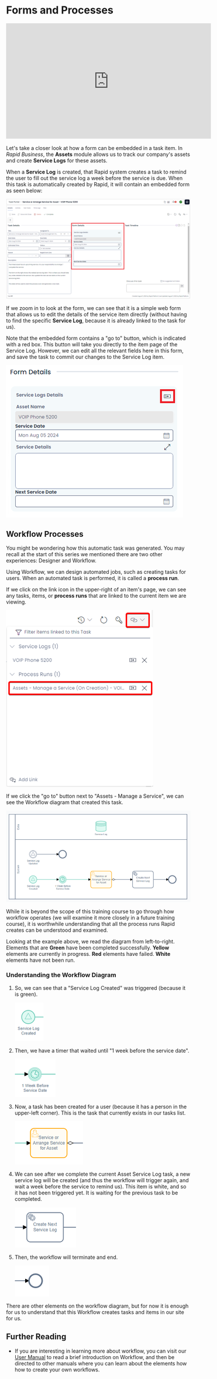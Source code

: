 # Forms and Processes

<iframe width="560" height="315" src="https://www.youtube.com/embed/T8iFlrw80ig?si=oPFTQaDFaEROzLYC" title="YouTube video player" frameborder="0" allow="accelerometer; autoplay; clipboard-write; encrypted-media; gyroscope; picture-in-picture; web-share" referrerpolicy="strict-origin-when-cross-origin" allowfullscreen></iframe>

Let's take a closer look at how a form can be embedded in a task item. In *Rapid Business*, the **Assets** module allows us to track our company's assets and create **Service Logs** for these assets.

When a **Service Log** is created, that Rapid system creates a task to remind the user to fill out the service log a week before the service is due. When this task is automatically created by Rapid, it will contain an embedded form as seen below:

![A full page example of the Service Log task that is created in Rapid standard. The screenshot is annotated with a red box to highlight the location of the embedded form.](<task all.png>)

If we zoom in to look at the form, we can see that it is a simple web form that allows us to edit the details of the service item directly (without having to find the specific **Service Log**, because it is already linked to the task for us).

Note that the embedded form contains a "go to" button, which is indicated with a red box. This button will take you directly to the item page of the Service Log. However, we can edit all the relevant fields here in this form, and save the task to commit our changes to the Service Log item.

![An embedded form. This is simply a zoomed-in image taken from the previous screenshot. The title reads: "Form Details". It contains a subtitle that reads "Service Logs Details" and a "goto" button on the right. There "Asset Name" is a field that cannot be edited, because it is a greyed-out subquery. Below this field are the "Service Date", "Service Details" and "Next Service Date" fields which can be edited.](<task embedded.png>)

## Workflow Processes

You might be wondering how this automatic task was generated. You may recall at the start of this series we mentioned there are two other experiences: Designer and Workflow.

Using Workflow, we can design automated jobs, such as creating tasks for users. When an automated task is performed, it is called a **process run**.

If we click on the link icon in the upper-right of an item's page, we can see any tasks, items, or **process runs** that are linked to the current item we are viewing.

![A screenshot of the linked items submenu. The screenshot is annotated with a red box to highlight the location of the linked items button, and then process run that was used to create the task, titled: "Assets - Manage a Service (on Creation)"](<task linked items.png>)

If we click the "go to" button next to "Assets - Manage a Service", we can see the Workflow diagram that created this task.

![A screenshot of the workflow diagram that created the Assets - Manage a Service task. The elements and what they do are explained in detail below.](<workflow diagram.png>)

While it is beyond the scope of this training course to go through how workflow operates (we will examine it more closely in a future training course), it is worthwhile understanding that all the process runs Rapid creates can be understood and examined.

Looking at the example above, we read the diagram from left-to-right. Elements that are **Green** have been completed successfully. **Yellow** elements are currently in progress. **Red** elements have failed. **White** elements have not been run.

### Understanding the Workflow Diagram

1. So, we can see that a "Service Log Created" was triggered (because it is green).

    ![An element that is coloured green. It is a circle with a triangle inside it - a signal start event. Underneath it is the title "Service Log Created". An arrow protrudes out of the element and goes off-screen to the right.](<workflow start.png>)

2. Then, we have a timer that waited until "1 week before the service date". 

    ![An element that is coloured green. It is several concentric circles, with a clock in the centre. Underneath it is the title "1 Week Before Service Date". The arrow from the previous element is pointing to this element, and a new arrow points from this element off-screen to the right. This chain or flow of arrows continues for all the following images.](<workflow timer.png>)

3. Now, a task has been created for a user (because it has a person in the upper-left corner). This is the task that currently exists in our tasks list.

    ![An element that is coloured yellow. It is a rounded rectangle and has an icon of a man in the upper left of the rectangle. The text inside the rectangle reads: "Service or Arrange Service for Asset".](<workflow task 1.png>)
 
4. We can see after we complete the current Asset Service Log task, a new service log will be created (and thus the workflow will trigger again, and wait a week before the service to remind us). This item is white, and so it has not been triggered yet. It is waiting for the previous task to be completed.

    ![An element that is white. It is a rounded rectangle and has an icon of two cogs in the upper left corner. The text inside the rectangle reads: "Create Next Service Log".](<workflow task 2.png>)

5. Then, the workflow will terminate and end.

    ![An element that is coloured white. It is a circle with a thick outline. Unlike the previous images, there is no arrow leading away from this element. Instead, this is where the diagram terminates.](<workflow end.png>)

There are other elements on the workflow diagram, but for now it is enough for us to understand that this Workflow creates tasks and items in our site for us.

## Further Reading

- If you are interesting in learning more about workflow, you can visit our [User Manual](</docs/Rapid/User%20Manual/Workflow/>) to read a brief introduction on Workflow, and then be directed to other manuals where you can learn about the elements how how to create your own workflows.